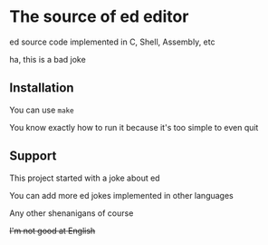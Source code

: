 # The source of ed editor

ed source code implemented in C, Shell, Assembly, etc

ha, this is a bad joke

Installation
---------

You can use `make`

You know exactly how to run it because it's too simple to even quit

Support
---------

This project started with a joke about ed

You can add more ed jokes implemented in other languages

Any other shenanigans of course

~~I'm not good at English~~
